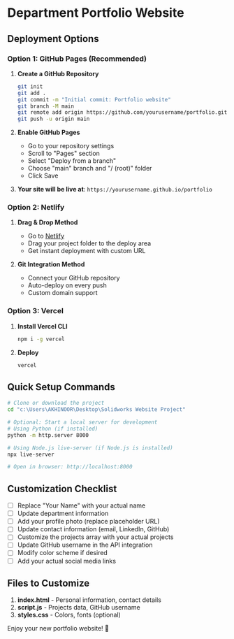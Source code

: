 # Department Portfolio Website

## Deployment Options

### Option 1: GitHub Pages (Recommended)

1. **Create a GitHub Repository**
   ```bash
   git init
   git add .
   git commit -m "Initial commit: Portfolio website"
   git branch -M main
   git remote add origin https://github.com/yourusername/portfolio.git
   git push -u origin main
   ```

2. **Enable GitHub Pages**
   - Go to your repository settings
   - Scroll to "Pages" section
   - Select "Deploy from a branch"
   - Choose "main" branch and "/ (root)" folder
   - Click Save

3. **Your site will be live at**: `https://yourusername.github.io/portfolio`

### Option 2: Netlify

1. **Drag & Drop Method**
   - Go to [Netlify](https://netlify.com)
   - Drag your project folder to the deploy area
   - Get instant deployment with custom URL

2. **Git Integration Method**
   - Connect your GitHub repository
   - Auto-deploy on every push
   - Custom domain support

### Option 3: Vercel

1. **Install Vercel CLI**
   ```bash
   npm i -g vercel
   ```

2. **Deploy**
   ```bash
   vercel
   ```

## Quick Setup Commands

```bash
# Clone or download the project
cd "c:\Users\AKHINOOR\Desktop\Solidworks Website Project"

# Optional: Start a local server for development
# Using Python (if installed)
python -m http.server 8000

# Using Node.js live-server (if Node.js is installed)
npx live-server

# Open in browser: http://localhost:8000
```

## Customization Checklist

- [ ] Replace "Your Name" with your actual name
- [ ] Update department information
- [ ] Add your profile photo (replace placeholder URL)
- [ ] Update contact information (email, LinkedIn, GitHub)
- [ ] Customize the projects array with your actual projects
- [ ] Update GitHub username in the API integration
- [ ] Modify color scheme if desired
- [ ] Add your actual social media links

## Files to Customize

1. **index.html** - Personal information, contact details
2. **script.js** - Projects data, GitHub username
3. **styles.css** - Colors, fonts (optional)

Enjoy your new portfolio website! 🚀
